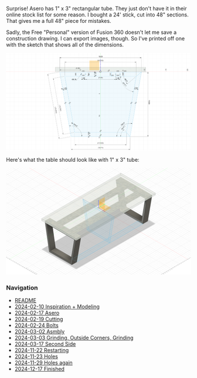 Surprise! Asero has 1" x 3" rectangular tube. They just don't have it in their online stock list for some reason. I bought a 24' stick, cut into 48" sections. That gives me a full 48" piece for mistakes.

Sadly, the Free "Personal" version of Fusion 360 doesn't let me save a construction drawing. I can export images, though. So I've printed off one with the sketch that shows all of the dimensions.

![](attachments/dimensions.png)

Here's what the table should look like with 1" x 3" tube:

![](attachments/isometric.png)


### Navigation
* [README](README.md)
* [2024-02-10 Inspiration + Modeling](2024-02-10%20Inspiration%20+%20Modeling.md)
* [2024-02-17 Asero](2024-02-17%20Asero.md)
* [2024-02-19 Cutting](2024-02-19%20Cutting.md)
* [2024-02-24 Bolts](2024-02-24%20Bolts.md)
* [2024-03-02 Asmbly](2024-03-02%20Asmbly.md)
* [2024-03-03 Grinding, Outside Corners, Grinding](2024-03-03%20Grinding,%20Outside%20Corners,%20Grinding.md)
* [2024-03-17 Second Side](2024-03-17%20Second%20Side.md)
* [2024-11-22 Restarting](2024-11-22%20Restarting.md)
* [2024-11-23 Holes](2024-11-23%20Holes.md)
* [2024-11-29 Holes again](2024-11-29%20Holes%20again.md)
* [2024-12-17 Finished](2024-12-17%20Finished.md)

